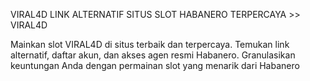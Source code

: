 VIRAL4D LINK ALTERNATIF SITUS SLOT HABANERO TERPERCAYA >> VIRAL4D

Mainkan slot VIRAL4D di situs terbaik dan terpercaya. Temukan link alternatif, daftar akun, dan akses agen resmi Habanero. Granulasikan keuntungan Anda dengan permainan slot yang menarik dari Habanero
